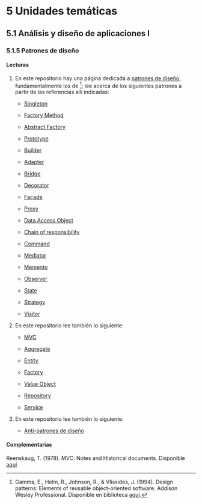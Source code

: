 # 5 Unidades temáticas

## 5.1 Análisis y diseño de aplicaciones I

### 5.1.5 Patrones de diseño

#### Lecturas

1. En este repositorio hay una página dedicada a [patrones de
   diseño](/2_Tecnicas_y_herramientas/2_08_.Patrones_de_diseno/2_08_.Patrones_de_diseno.md), fundamentalmente
   los de [^1]; lee acerca de los siguientes patrones a partir de las referencias
   allí indicadas:

    * [Singleton](/2_Tecnicas_y_herramientas/2_08_.Patrones_de_diseno/2_08_.Patrones_de_diseno.md#singleton)

    * [Factory
      Method](/2_Tecnicas_y_herramientas/2_08_.Patrones_de_diseno/2_08_.Patrones_de_diseno.md#factory-method)

    * [Abstract Factory](/2_Tecnicas_y_herramientas/2_08_.Patrones_de_diseno/2_08_.Patrones_de_diseno.md#abstract-factory)

    * [Prototype](/2_Tecnicas_y_herramientas//2_08_.Patrones_de_diseno/2_08_.Patrones_de_diseno.md#prototype)

    * [Builder](/2_Tecnicas_y_herramientas/2_08_.Patrones_de_diseno/2_08_.Patrones_de_diseno.md#builder)

    * [Adapter](/2_Tecnicas_y_herramientas/2_08_.Patrones_de_diseno/2_08_.Patrones_de_diseno.md#adapter)

    * [Bridge](/2_Tecnicas_y_herramientas/2_08_.Patrones_de_diseno/2_08_.Patrones_de_diseno.md#bridge)

    * [Decorator](/2_Tecnicas_y_herramientas/2_08_.Patrones_de_diseno/2_08_.Patrones_de_diseno.md#decorator)

    * [Façade](/2_Tecnicas_y_herramientas/2_08_.Patrones_de_diseno/2_08_.Patrones_de_diseno.md#façade)

    * [Proxy](/2_Tecnicas_y_herramientas/2_08_.Patrones_de_diseno/2_08_.Patrones_de_diseno.md#proxy)

    * [Data Access Object](/2_Tecnicas_y_herramientas/2_08_.Patrones_de_diseno/2_08_.Patrones_de_diseno.md#data-access-object)

    * [Chain of
      responsibility](/2_Tecnicas_y_herramientas/2_08_.Patrones_de_diseno/2_08_.Patrones_de_diseno.md#chain-of-responsibility)

    * [Command](/2_Tecnicas_y_herramientas/2_08_.Patrones_de_diseno/2_08_.Patrones_de_diseno.md#command)

    * [Mediator](/2_Tecnicas_y_herramientas/2_08_.Patrones_de_diseno/2_08_.Patrones_de_diseno.md#mediator)

    * [Memento](/2_Tecnicas_y_herramientas/2_08_.Patrones_de_diseno/2_08_.Patrones_de_diseno.md#memento)

    * [Observer](/2_Tecnicas_y_herramientas/2_08_.Patrones_de_diseno/2_08_.Patrones_de_diseno.md#observer)

    * [State](/2_Tecnicas_y_herramientas/2_08_.Patrones_de_diseno/2_08_.Patrones_de_diseno.md#state)

    * [Strategy](/2_Tecnicas_y_herramientas/2_08_.Patrones_de_diseno/2_08_.Patrones_de_diseno.md#strategy)

    * [Visitor](/2_Tecnicas_y_herramientas/2_08_.Patrones_de_diseno/2_08_.Patrones_de_diseno.md#visitor)

[^1]: Gamma, E., Helm, R., Johnson, R., & Vlissides, J. (1994). Design patterns:
    Elements of reusable object-oriented software. Addison Wesley Professional.
    Disponible en biblioteca
    [aquí](https://catalogo.ucu.edu.uy/cgi-bin/koha/opac-detail.pl?biblionumber=3496).

2. En este repositorio lee también lo siguiente:

    * [MVC](/2_Tecnicas_y_herramientas/2_09_.Patrones_de_arquitectura/2_09_MVC.md)

    * [Aggregate](/2_Tecnicas_y_herramientas/2_08_.Patrones_de_diseno/2_08_Aggregate.md)

    * [Entity](/2_Tecnicas_y_herramientas/2_08_.Patrones_de_diseno/2_08_Entity.md)

    * [Factory](/2_Tecnicas_y_herramientas/2_08_.Patrones_de_diseno/2_08_Factory.md)

    * [Value Object](/2_Tecnicas_y_herramientas/2_08_.Patrones_de_diseno/2_08_Value_Object.md)

    * [Repository](/2_Tecnicas_y_herramientas/2_08_.Patrones_de_diseno/2_08_Repository.md)

    * [Service](/2_Tecnicas_y_herramientas/2_08_.Patrones_de_diseno/2_08_Service.md)

3. En este repositorio lee también lo siguiente:

    * [Anti-patrones de
      diseño](/2_Tecnicas_y_herramientas/2_12_.Antipatrones_de_diseno/2_12_Antipatrones_de_diseno.md)

#### Complementarias

Reenskaug, T. (1978). MVC: Notes and Historical documents. Disponible [aquí](https://folk.universitetetioslo.no/trygver/themes/mvc/mvc-index.html)